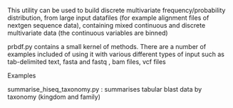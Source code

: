 This utility can be used to build discrete multivariate frequency/probability distribution, from 
large input datafiles (for example alignment files of nextgen sequence data), containing
mixed continuous and discrete multivariate data (the continuous variables are binned)    

prbdf.py contains a small kernel of methods. There are a number of examples included 
of using it with various different types of input such as tab-delimited text, fasta and fastq
, bam files, vcf files

Examples

summarise_hiseq_taxonomy.py : summarises tabular blast data by taxonomy (kingdom and family)


